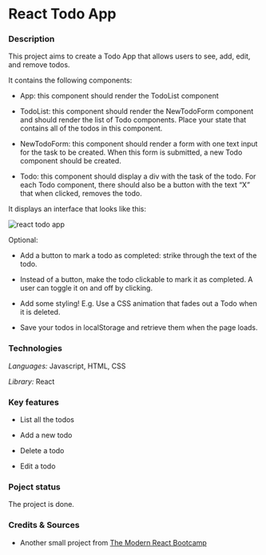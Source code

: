 # React Todo App

### Description

This project aims to create a Todo App that allows users to see, add, edit, and remove todos.

It contains the following components:

- App: this component should render the TodoList component

- TodoList: this component should render the NewTodoForm component and should render the list of Todo components. Place your state that contains all of the todos in this component.

- NewTodoForm: this component should render a form with one text input for the task to be created. When this form is submitted, a new Todo component should be created.

- Todo: this component should display a div with the task of the todo. For each Todo component, there should also be a button with the text “X” that when clicked, removes the todo.

It displays an interface that looks like this:

![react todo app](./src/reac_todo_app.png)

Optional:

- Add a button to mark a todo as completed: strike through the text of the todo.

- Instead of a button, make the todo clickable to mark it as completed. A user can toggle it on and off by clicking.

- Add some styling! E.g. Use a CSS animation that fades out a Todo when it is deleted.

- Save your todos in localStorage and retrieve them when the page loads.

### Technologies

*Languages:* Javascript, HTML, CSS

*Library:* React

### Key features

* List all the todos

* Add a new todo

* Delete a todo

* Edit a todo

### Poject status

The project is done.

### Credits & Sources

* Another small project from [The Modern React Bootcamp](https://www.udemy.com/course/modern-react-bootcamp)
